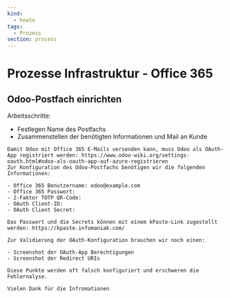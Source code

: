```yaml
---
kind:
  - howto
tags:
  - Prozess
section: process
---
```

# Prozesse Infrastruktur - Office 365

## Odoo-Postfach einrichten

Arbeitsschritte:

* Festlegen Name des Postfachs
* Zusammenstellen der benötigten Informationen und Mail an Kunde

```
Damit Odoo mit Office 365 E-Mails versenden kann, muss Odoo als OAuth-App registriert werden: https://www.odoo-wiki.org/settings-oauth.html#odoo-als-oauth-app-auf-azure-registrieren
Zur Konfiguration des Odoo-Postfachs benötigen wir die folgenden Informationen:

- Office 365 Benutzername: odoo@example.com
- Office 365 Passwort:
- 2-Faktor TOTP QR-Code:
- OAuth Client-ID:
- OAuth Client Secret:

Das Passwort und die Secrets können mit einem kPaste-Link zugestellt werden: https://kpaste.infomaniak.com/

Zur Validierung der OAuth-Konfiguration brauchen wir noch einen:

- Screenshot der OAuth-App Berechtigungen
- Screenshot der Redirect URIs

Diese Punkte werden oft falsch konfiguriert und erschweren die Fehlernalyse.

Vielen Dank für die Infromationen
```
